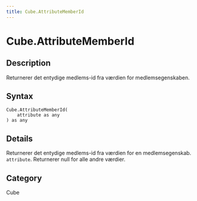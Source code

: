 ```yaml
---
title: Cube.AttributeMemberId
---
```


# Cube.AttributeMemberId


## Description

Returnerer det entydige medlems-id fra værdien for medlemsegenskaben.


## Syntax

```powerquery
Cube.AttributeMemberId(
    attribute as any
) as any
```


## Details

Returnerer det entydige medlems-id fra værdien for en medlemsegenskab. <code>attribute</code>. Returnerer null for alle andre værdier.



## Category
Cube
